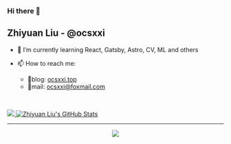 ### Hi there 👋

## Zhiyuan Liu - @ocsxxi

<!-- - 🔭 I’m currently working on NPEE -->

- 🌱 I’m currently learning React, Gatsby, Astro, CV, ML and others

- 📫 How to reach me:
  - 📰blog: [ocsxxi.top](https://ocsxxi.top)
  - 📧mail: [ocsxxi@foxmail.com](mailto:ocsxxi@foxmail.com)
 <!--
- 😄 Pronouns: ...
- ⚡ Fun fact: ...
-->
<br/>

 <!--
<p align="">
😎&nbsp;
<code><img height="25" src="https://raw.githubusercontent.com/github/explore/80688e429a7d4ef2fca1e82350fe8e3517d3494d/topics/javascript/javascript.png"></code>
<code><img height="25" src="https://raw.githubusercontent.com/github/explore/80688e429a7d4ef2fca1e82350fe8e3517d3494d/topics/react/react.png"></code>

</p>

<p align="">
🙂&nbsp;
<code><img height="25" src="https://raw.githubusercontent.com/github/explore/80688e429a7d4ef2fca1e82350fe8e3517d3494d/topics/typescript/typescript.png"></code>
<code><img height="25" src="https://raw.githubusercontent.com/github/explore/80688e429a7d4ef2fca1e82350fe8e3517d3494d/topics/webpack/webpack.png"></code>
<code><img height="25" src="https://raw.githubusercontent.com/github/explore/80688e429a7d4ef2fca1e82350fe8e3517d3494d/topics/nodejs/nodejs.png"></code>
<code><img height="25" src="https://raw.githubusercontent.com/github/explore/80688e429a7d4ef2fca1e82350fe8e3517d3494d/topics/react-native/react-native.png"></code>
<code><img height="25" src="https://raw.githubusercontent.com/github/explore/80688e429a7d4ef2fca1e82350fe8e3517d3494d/topics/redux/redux.png"></code>
<code><img height="25" src="https://raw.githubusercontent.com/github/explore/80688e429a7d4ef2fca1e82350fe8e3517d3494d/topics/sass/sass.png"></code>
<code><img height="25" src="https://raw.githubusercontent.com/github/explore/e94815998e4e0713912fed477a1f346ec04c3da2/topics/gatsby/gatsby.png"></code>
</p>

<p align="">
🧐&nbsp;
<code><img height="25" src="https://raw.githubusercontent.com/github/explore/5c058a388828bb5fde0bcafd4bc867b5bb3f26f3/topics/graphql/graphql.png"></code>
<code><img height="25" src="https://raw.githubusercontent.com/github/explore/80688e429a7d4ef2fca1e82350fe8e3517d3494d/topics/mongodb/mongodb.png"></code>

</p>
-->

<p align="">
<a href="https://github.com/ocsxxi/ocsxxi">
  <img src="https://github-readme-stats.vercel.app/api/top-langs/?username=ocsxxi&hide=html" />
</a>
<a href="https://github.com/ocsxxi/ocsxxi">
  <img src="https://github-readme-stats.vercel.app/api?username=ocsxxi&show_icons=true&line_height=34&count_private=true" alt="Zhiyuan Liu's GitHub Stats" />
</a>
</p>

---

<p align="center">
  <img src="https://visitor-badge.laobi.icu/badge?page_id=ocsxxi/ocsxxi="visitor"/>
  <!--  ![visitors](https://visitor-badge.glitch.me/badge?page_id=ocsxxi/ocsxxi) -->
</p>



<!--
**ocsxxi/ocsxxi** is a ✨ _special_ ✨ repository because its `README.md` (this file) appears on your GitHub profile.

Here are some ideas to get you started:

- 🔭 I’m currently working on ...
- 🌱 I’m currently learning ...
- 👯 I’m looking to collaborate on ...
- 🤔 I’m looking for help with ...
- 💬 Ask me about ...
- 📫 How to reach me: ...
- 😄 Pronouns: ...
- ⚡ Fun fact: ...
-->
